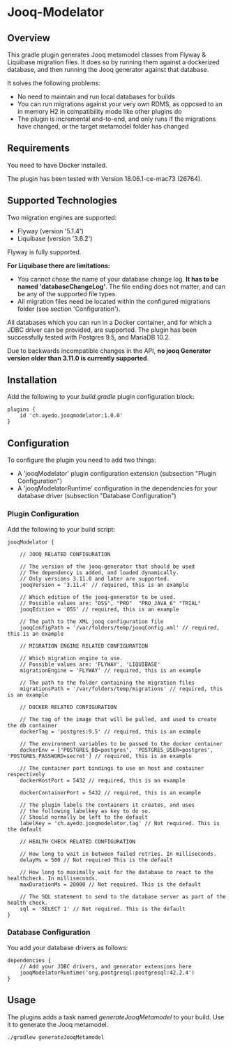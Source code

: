 Jooq-Modelator
==============

## Overview

This gradle plugin generates Jooq metamodel classes from Flyway & Liquibase migration files. It does so by running them against a dockerized database, and then running the Jooq generator against that database.

It solves the following problems:

- No need to maintain and run local databases for builds
- You can run migrations against your very own RDMS, as opposed to an in memory H2 in compatibility mode like other plugins do
- The plugin is incremental end-to-end, and only runs if the migrations have changed, or the target metamodel folder has changed

## Requirements

You need to have Docker installed.

The plugin has been tested with Version 18.06.1-ce-mac73 (26764).

## Supported Technologies

Two migration engines are supported:

- Flyway (version '5.1.4')
- Liquibase (version '3.6.2')

Flyway is fully supported.

__For Liquibase there are limitations:__

- You cannot chose the name of your database change log. __It has to be named 'databaseChangeLog'__. The file ending does not matter, and can be any of the supported file types.
- All migration files need be located within the configured migrations folder (see section 'Configuration').

All databases which you can run in a Docker container, and for which a JDBC driver can be provided, are supported. The plugin has been successfully tested with Postgres 9.5, and MariaDB 10.2.

Due to backwards incompatible changes in the API, __no jooq Generator version older than 3.11.0 is currently supported__.

## Installation

Add the following to your *build.gradle* plugin configuration block:

    plugins {
        id 'ch.ayedo.jooqmodelator:1.0.0'
    }

## Configuration

To configure the plugin you need to add two things:

- A 'jooqModelator' plugin configuration extension (subsection "Plugin Configuration")
- A 'jooqModelatorRuntime' configuration in the dependencies for your database driver (subsection "Database Configuration") 

### Plugin Configuration


Add the following to your build script:


    jooqModelator {
    
        // JOOQ RELATED CONFIGURATION
        
        // The version of the jooq-generator that should be used
        // The dependency is added, and loaded dynamically.
        // Only versions 3.11.0 and later are supported.
        jooqVersion = '3.11.4' // required, this is an example
        
        // Which edition of the jooq-generator to be used.
        // Possible values are: "OSS", "PRO"  "PRO_JAVA_6" "TRIAL"
        jooqEdition = 'OSS' // required, this is an example
    
        // The path to the XML jooq configuration file
        jooqConfigPath = '/var/folders/temp/jooqConfig.xml' // required, this is an example
    
        // MIGRATION ENGINE RELATED CONFIGURATION
        
        // Which migration engine to use. 
        // Possible values are: 'FLYWAY', 'LIQUIBASE'
        migrationEngine = 'FLYWAY' // required, this is an example
            
        // The path to the folder containing the migration files
        migrationsPath = '/var/folders/temp/migrations' // required, this is an example
    
        // DOCKER RELATED CONFIGURATION
        
        // The tag of the image that will be pulled, and used to create the db container
        dockerTag = 'postgres:9.5' // required, this is an example
    
        // The environment variables to be passed to the docker container
        dockerEnv = ['POSTGRES_DB=postgres', 'POSTGRES_USER=postgres', 'POSTGRES_PASSWORD=secret'] // required, this is an example
    
        // The container port bindings to use on host and container respectively
        dockerHostPort = 5432 // required, this is an example
    
        dockerContainerPort = 5432 // required, this is an example
    
        // The plugin labels the containers it creates, and uses
        // the following labelkey as key to do so.
        // Should normally be left to the default
        labelKey = 'ch.ayedo.jooqmodelator.tag' // Not required. This is the default
    
        // HEALTH CHECK RELATED CONFIGURATION
        
        // How long to wait in between failed retries. In milliseconds.
        delayMs = 500 // Not required This is the default
    
        // How long to maximally wait for the database to react to the healthcheck. In milliseconds.
        maxDurationMs = 20000 // Not required. This is the default
    
        // The SQL statement to send to the database server as part of the health check.
        sql = 'SELECT 1' // Not required. This is the default
    }

### Database Configuration

You add your database drivers as follows:

    dependencies {
        // Add your JDBC drivers, and generator extensions here
        jooqModelatorRuntime('org.postgresql:postgresql:42.2.4')
    }

## Usage

The plugins adds a task named *generateJooqMetamodel* to your build.
Use it to generate the Jooq metamodel.

    ./gradlew generateJooqMetamodel
